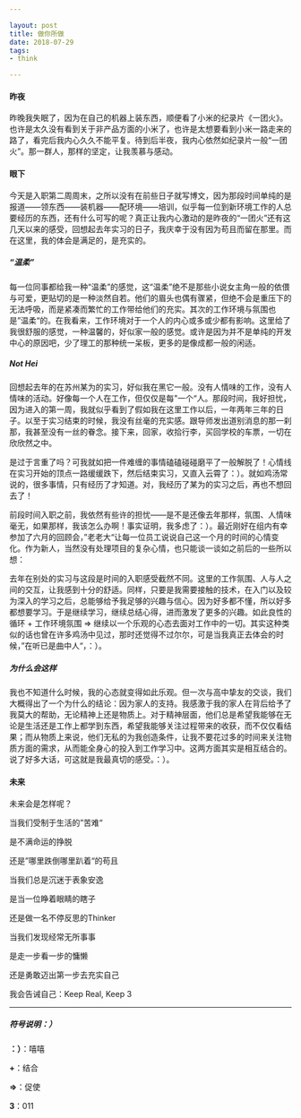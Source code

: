 ```yaml
---

layout: post
title: 做你所做
date: 2018-07-29
tags: 
- think

---
```


#### 昨夜

昨晚我失眠了，因为在自己的机器上装东西，顺便看了小米的纪录片《一团火》。也许是太久没有看到关于非产品方面的小米了，也许是太想要看到小米一路走来的路了，看完后我内心久久不能平复。待到后半夜，我内心依然如纪录片一般“一团火”。那一群人，那样的坚定，让我羡慕与感动。

<!-- more -->

#### 眼下

今天是入职第二周周末，之所以没有在前些日子就写博文，因为那段时间单纯的是报道——领东西——装机器——配环境——培训，似乎每一位到新环境工作的人总要经历的东西，还有什么可写的呢？真正让我内心激动的是昨夜的“一团火”还有这几天以来的感受，回想起去年实习的日子，我庆幸于没有因为苟且而留在那里。而在这里，我的体会是满足的，是充实的。

##### “温柔”

每一位同事都给我一种“温柔”的感觉，这“温柔”绝不是那些小说女主角一般的依偎与可爱，更贴切的是一种淡然自若。他们的眉头也偶有骤紧，但绝不会是重压下的无法呼吸，而是紧凑而繁忙的工作带给他们的充实。其次的工作环境与氛围也是”温柔“的。在我看来，工作环境对于一个人的内心或多或少都有影响。这里给了我很舒服的感觉，一种温馨的，好似家一般的感觉。或许是因为并不是单纯的开发中心的原因吧，少了理工的那种统一呆板，更多的是像成都一般的闲适。

##### Not Hei

回想起去年的在苏州某为的实习，好似我在黑它一般。没有人情味的工作，没有人情味的活动。好像每一个人在工作，但仅仅是每"一个“人。那段时间，我好担忧，因为进入的第一周，我就似乎看到了假如我在这里工作以后，一年两年三年的日子。以至于实习结束的时候，我没有丝毫的充实感。跟导师发出道别消息的那一刹那，我甚至没有一丝的眷念。接下来，回家，收拾行李，买回学校的车票，一切在欣欣然之中。

是过于言重了吗？可我就如把一件难缠的事情磕磕碰碰磨平了一般解脱了！心情线在实习开始的顶点一路缓缓跌下，然后结束实习，又直入云霄了：）。就如鸡汤常说的，很多事情，只有经历了才知道。对，我经历了某为的实习之后，再也不想回去了！

前段时间入职之前，我依然有些许的担忧——是不是还像去年那样，氛围、人情味毫无，如果那样，我该怎么办啊！事实证明，我多虑了：）。最近刚好在组内有幸参加了六月的回顾会，”老老大“让每一位员工说说自己这一个月的时间的心情变化。作为新人，当然没有处理项目的复杂心情，也只能谈一谈如之前后的一些所以想：

去年在别处的实习与这段是时间的入职感受截然不同。这里的工作氛围、人与人之间的交互，让我感到十分的舒适。同样，只要是我需要接触的技术，在入门以及较为深入的学习之后，总能够给予我足够的兴趣与信心。因为好多都不懂，所以好多都想要学习。于是继续学习，继续总结心得，进而激发了更多的兴趣。如此良性的循环 + 工作环境氛围 => 继续以一个乐观的心态去面对工作中的一切。其实这种类似的话也曾在许多鸡汤中见过，那时还觉得不过尔尔，可是当我真正去体会的时候，”在听已是曲中人“，：）。

##### 为什么会这样

我也不知道什么时候，我的心态就变得如此乐观。但一次与高中挚友的交谈，我们大概得出了一个为什么的结论：因为家人的支持。我感激于我的家人在背后给予了我莫大的帮助，无论精神上还是物质上。对于精神层面，他们总是希望我能够在无论是生活还是工作上都学到东西，希望我能够关注过程带来的收获，而不仅仅看结果；而从物质上来说，他们无私的为我创造条件，让我不要花过多的时间来关注物质方面的需求，从而能全身心的投入到工作学习中。这两方面其实是相互结合的。说了好多大话，可这就是我最真切的感受。：）。

#### 未来

未来会是怎样呢？

当我们受制于生活的”苦难“

是不满命运的挣脱

还是”哪里跌倒哪里趴着“的苟且

当我们总是沉迷于表象安逸

是当一位睁着眼睛的瞎子

还是做一名不停反思的Thinker

当我们发现经常无所事事

是走一步看一步的慵懒

还是勇敢迈出第一步去充实自己

我会告诫自己：Keep Real, Keep 3

---

##### 符号说明：）
**：）**：嘻嘻

**+**：结合

**=>**：促使

**3**：011
